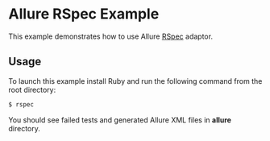 # Allure RSpec Example
This example demonstrates how to use Allure [RSpec](http://rspec.info/) adaptor.

## Usage
To launch this example install Ruby and run the following command from the root directory:
```bash
$ rspec
```
You should see failed tests and generated Allure XML files in **allure** directory.
